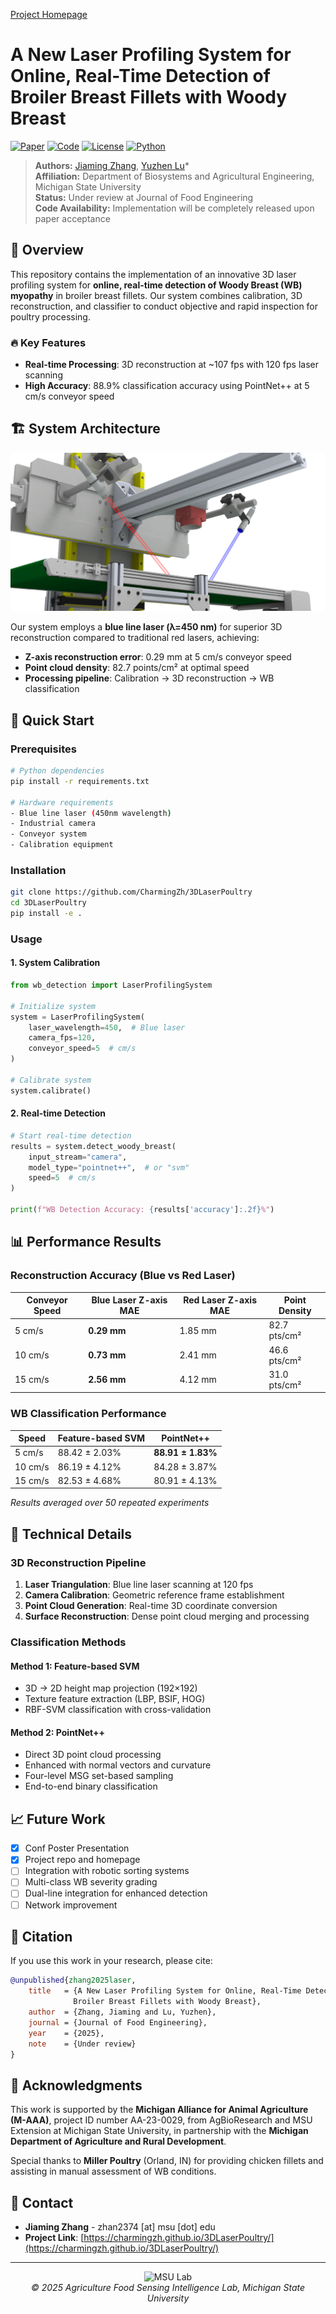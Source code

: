 [Project Homepage](https://charmingzh.github.io/3DLaserPoultry/)
# A New Laser Profiling System for Online, Real-Time Detection of Broiler Breast Fillets with Woody Breast

[![Paper](https://img.shields.io/badge/Paper-Under%20Review-orange)](https://github.com/your-repo/paper)
[![Code](https://img.shields.io/badge/Code-Coming%20Soon-yellow)](https://github.com/your-repo/code)
[![License](https://img.shields.io/badge/License-MIT-blue.svg)](LICENSE)
[![Python](https://img.shields.io/badge/Python-3.12%2B-blue)](https://www.python.org/)

> **Authors:** [Jiaming Zhang](https://charmingzh.github.io/), [Yuzhen Lu](https://www.yuzhenlu.com/)*  
> **Affiliation:** Department of Biosystems and Agricultural Engineering, Michigan State University  
> **Status:** Under review at Journal of Food Engineering  
> **Code Availability:** Implementation will be completely released upon paper acceptance




## 🎯 Overview

This repository contains the implementation of an innovative 3D laser profiling system for **online, 
real-time detection of Woody Breast (WB) myopathy** in broiler breast fillets. Our system combines 
calibration, 3D reconstruction, and classifier to conduct objective and rapid inspection for poultry processing.

### 🔥 Key Features

- **Real-time Processing**: 3D reconstruction at ~107 fps with 120 fps laser scanning
- **High Accuracy**: 88.9% classification accuracy using PointNet++ at 5 cm/s conveyor speed

## 🏗️ System Architecture

![System Pipeline](docs/src/3DRedering.png)

Our system employs a **blue line laser (λ=450 nm)** for superior 3D reconstruction compared to traditional red lasers, achieving:
- **Z-axis reconstruction error**: 0.29 mm at 5 cm/s conveyor speed
- **Point cloud density**: 82.7 points/cm² at optimal speed
- **Processing pipeline**: Calibration → 3D reconstruction → WB classification

## 🚀 Quick Start

### Prerequisites

```bash
# Python dependencies
pip install -r requirements.txt

# Hardware requirements
- Blue line laser (450nm wavelength)
- Industrial camera
- Conveyor system
- Calibration equipment
```

### Installation

```bash
git clone https://github.com/CharmingZh/3DLaserPoultry
cd 3DLaserPoultry
pip install -e .
```

### Usage

#### 1. System Calibration
```python
from wb_detection import LaserProfilingSystem

# Initialize system
system = LaserProfilingSystem(
    laser_wavelength=450,  # Blue laser
    camera_fps=120,
    conveyor_speed=5  # cm/s
)

# Calibrate system
system.calibrate()
```

#### 2. Real-time Detection
```python
# Start real-time detection
results = system.detect_woody_breast(
    input_stream="camera",
    model_type="pointnet++",  # or "svm"
    speed=5  # cm/s
)

print(f"WB Detection Accuracy: {results['accuracy']:.2f}%")
```


## 📊 Performance Results

### Reconstruction Accuracy (Blue vs Red Laser)
| Conveyor Speed | Blue Laser Z-axis MAE | Red Laser Z-axis MAE | Point Density |
|----------------|----------------------|---------------------|---------------|
| 5 cm/s         | **0.29 mm**          | 1.85 mm            | 82.7 pts/cm²  |
| 10 cm/s        | **0.73 mm**          | 2.41 mm            | 46.6 pts/cm²  |
| 15 cm/s        | **2.56 mm**          | 4.12 mm            | 31.0 pts/cm²  |

### WB Classification Performance
| Speed  | Feature-based SVM | PointNet++ | 
|--------|------------------|------------|
| 5 cm/s | 88.42 ± 2.03%    | **88.91 ± 1.83%** |
| 10 cm/s| 86.19 ± 4.12%    | 84.28 ± 3.87%     |
| 15 cm/s| 82.53 ± 4.68%    | 80.91 ± 4.13%     |

*Results averaged over 50 repeated experiments*

## 🔬 Technical Details

### 3D Reconstruction Pipeline
1. **Laser Triangulation**: Blue line laser scanning at 120 fps
2. **Camera Calibration**: Geometric reference frame establishment
3. **Point Cloud Generation**: Real-time 3D coordinate conversion
4. **Surface Reconstruction**: Dense point cloud merging and processing

### Classification Methods

#### Method 1: Feature-based SVM
- 3D → 2D height map projection (192×192)
- Texture feature extraction (LBP, BSIF, HOG)
- RBF-SVM classification with cross-validation

#### Method 2: PointNet++
- Direct 3D point cloud processing
- Enhanced with normal vectors and curvature
- Four-level MSG set-based sampling
- End-to-end binary classification



[//]: # (## 📁 Repository Structure)

[//]: # ()
[//]: # (```)

[//]: # (woody-breast-detection/)

[//]: # (├── src/)

[//]: # (│   ├── calibration/         # System calibration modules)

[//]: # (│   ├── reconstruction/      # 3D reconstruction pipeline)

[//]: # (│   ├── classification/      # ML models &#40;SVM & PointNet++&#41;)

[//]: # (│   ├── utils/              # Utility functions)

[//]: # (│   └── visualization/      # Result visualization tools)

[//]: # (├── data/)

[//]: # (│   ├── samples/            # Sample datasets)

[//]: # (│   ├── calibration/        # Calibration data)

[//]: # (│   └── results/            # Output results)

[//]: # (├── models/)

[//]: # (│   ├── pointnet++/         # Pre-trained PointNet++ models)

[//]: # (│   └── svm/               # SVM model weights)

[//]: # (├── docs/                   # Documentation)

[//]: # (├── tests/                  # Unit tests)

[//]: # (└── requirements.txt)

[//]: # (```)



## 📈 Future Work

- [x] Conf Poster Presentation
- [x] Project repo and homepage
- [ ] Integration with robotic sorting systems
- [ ] Multi-class WB severity grading
- [ ] Dual-line integration for enhanced detection
- [ ] Network improvement

## 📖 Citation

If you use this work in your research, please cite:

```bibtex
@unpublished{zhang2025laser,
    title   = {A New Laser Profiling System for Online, Real-Time Detection of
              Broiler Breast Fillets with Woody Breast},
    author  = {Zhang, Jiaming and Lu, Yuzhen},
    journal = {Journal of Food Engineering},
    year    = {2025},
    note    = {Under review}
}
```


## 🙏 Acknowledgments

This work is supported by the **Michigan Alliance for Animal Agriculture (M-AAA)**, project ID number AA-23-0029, from AgBioResearch and MSU Extension at Michigan State University, in partnership with the **Michigan Department of Agriculture and Rural Development**.

Special thanks to **Miller Poultry** (Orland, IN) for providing chicken fillets and assisting in manual assessment of WB conditions.

## 📧 Contact

- **Jiaming Zhang** - zhan2374 [at] msu [dot] edu
- **Project Link**: [https://charmingzh.github.io/3DLaserPoultry/](https://charmingzh.github.io/3DLaserPoultry/)

---

<p align="center">
  <img src="https://img.shields.io/badge/MSU-Agriculture%20Food%20Sensing%20Intelligence%20Lab-green" alt="MSU Lab">
  <br>
  <i>© 2025 Agriculture Food Sensing Intelligence Lab, Michigan State University</i>
</p>